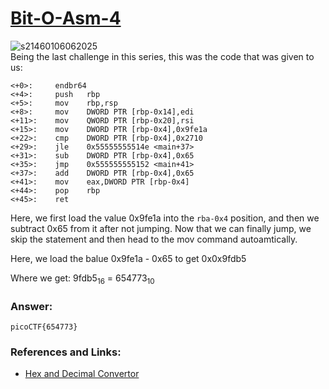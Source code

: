 # <a href="https://play.picoctf.org/practice/challenge/394">Bit-O-Asm-4</a>

![s21460106062025](https://a.okmd.dev/md/68431444000b7.png)  
Being the last challenge in this series, this was the code that was given to us:
```
<+0>:     endbr64 
<+4>:     push   rbp
<+5>:     mov    rbp,rsp
<+8>:     mov    DWORD PTR [rbp-0x14],edi
<+11>:    mov    QWORD PTR [rbp-0x20],rsi
<+15>:    mov    DWORD PTR [rbp-0x4],0x9fe1a
<+22>:    cmp    DWORD PTR [rbp-0x4],0x2710
<+29>:    jle    0x55555555514e <main+37>
<+31>:    sub    DWORD PTR [rbp-0x4],0x65
<+35>:    jmp    0x555555555152 <main+41>
<+37>:    add    DWORD PTR [rbp-0x4],0x65
<+41>:    mov    eax,DWORD PTR [rbp-0x4]
<+44>:    pop    rbp
<+45>:    ret
```

Here, we first load the value 0x9fe1a into the `rba-0x4` position, and then we subtract 0x65 from it after not jumping. Now that we can finally jump, we skip the statement and then head to the mov command autoamtically.

Here, we load the balue 0x9fe1a - 0x65 to get 0x0x9fdb5

Where we get:
9fdb5<sub>16</sub> = 654773<sub>10</sub>

### Answer:
```
picoCTF{654773}
```

### References and Links:
- <a href="https://www.rapidtables.com/convert/number/hex-to-decimal.html">Hex and Decimal Convertor</a>